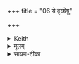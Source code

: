 +++
title = "06 ये वृख्षेषु"

+++


<details><summary>Keith</summary>

Those who of black necks and ruddy,  
Grass green, are in the trees--
{Their bows we unstring  
At a thousand leagues.}
</details>

<details><summary>मूलम्</summary>

ये वृ॒ख्षेषु॑ स॒स्पिञ्ज॑रा॒ नील॑ग्रीवा॒ विलो॑हिताः ।   
{तेषाꣳ॑ सहस्रयोज॒नेऽव॒ धन्वा॑नि तन्मसि }
</details>

<details><summary>सायण-टीका</summary>

अथ पञ्चमीमाह— ये वृक्षेष्विति।  
यथा लोकेष्ववस्थिता रुद्रास्तथा वृक्षेष्ववस्थिताः।  
तेषु केचित्सास्पिञ्जराः शष्पवद् बालतृणवित् पिञ्जर-वर्णाः।  
नीलग्रीवा नीलवर्णग्रीवाः।  
केचिद्ग्रीवादेशे नीलवर्णोपेताः।  
अपरे पुनर्विलोहिता विशेषेण रक्तवर्णाः।  
ईदृशा ये सन्ति तेषामित्यादि।
</details>